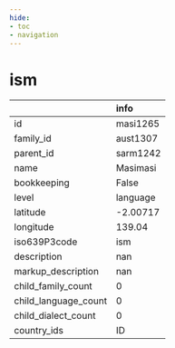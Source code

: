 ```yaml
---
hide:
- toc
- navigation
---
```

# ism
|                      | info     |
|:---------------------|:---------|
| id                   | masi1265 |
| family_id            | aust1307 |
| parent_id            | sarm1242 |
| name                 | Masimasi |
| bookkeeping          | False    |
| level                | language |
| latitude             | -2.00717 |
| longitude            | 139.04   |
| iso639P3code         | ism      |
| description          | nan      |
| markup_description   | nan      |
| child_family_count   | 0        |
| child_language_count | 0        |
| child_dialect_count  | 0        |
| country_ids          | ID       |
